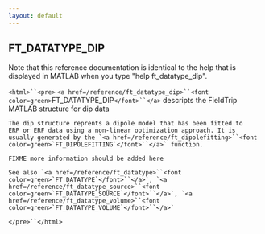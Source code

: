 ```yaml
---
layout: default
---
```


##  FT_DATATYPE_DIP

Note that this reference documentation is identical to the help that is displayed in MATLAB when you type "help ft_datatype_dip".

`<html>``<pre>`
    `<a href=/reference/ft_datatype_dip>``<font color=green>`FT_DATATYPE_DIP`</font>``</a>` descripts the FieldTrip MATLAB structure for dip data
 
    The dip structure reprents a dipole model that has been fitted to
    ERP or ERF data using a non-linear optimization approach. It is
    usually generated by the `<a href=/reference/ft_dipolefitting>``<font color=green>`FT_DIPOLEFITTING`</font>``</a>` function.
 
    FIXME more information should be added here
 
    See also `<a href=/reference/ft_datatype>``<font color=green>`FT_DATATYPE`</font>``</a>`, `<a href=/reference/ft_datatype_source>``<font color=green>`FT_DATATYPE_SOURCE`</font>``</a>`, `<a href=/reference/ft_datatype_volume>``<font color=green>`FT_DATATYPE_VOLUME`</font>``</a>`
`</pre>``</html>`

